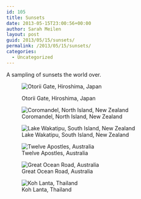 ```yaml
---
id: 105
title: Sunsets
date: 2013-05-15T23:00:56+00:00
author: Sarah Meilen
layout: post
guid: 2013/05/15/sunsets/
permalink: /2013/05/15/sunsets/
categories:
  - Uncategorized
---
```

A sampling of sunsets the world over. <figure style="width: 2500px" class="wp-caption alignnone">

![Otorii Gate, Hiroshima, Japan](http://static1.squarespace.com/static/5064cb5984ae62abc9229999/5064cb5a84ae62abc92299ae/5193c347e4b059ffe3436b76/1432178557645/image.jpg)<figcaption class="wp-caption-text">Otorii Gate, Hiroshima, Japan</figcaption></figure> <figure style="width: 2500px" class="wp-caption alignnone">![Coromandel, North Island, New Zealand ](http://static1.squarespace.com/static/5064cb5984ae62abc9229999/5064cb5a84ae62abc92299ae/5193b66be4b0ff340612054a/1432178592163/image.jpg)<figcaption class="wp-caption-text">Coromandel, North Island, New Zealand </figcaption></figure> <figure style="width: 2500px" class="wp-caption alignnone">![Lake Wakatipu, South Island, New Zealand](http://static1.squarespace.com/static/5064cb5984ae62abc9229999/5064cb5a84ae62abc92299ae/5193b6b6e4b02e94a7fcf43f/1432178585311/image.jpg)<figcaption class="wp-caption-text">Lake Wakatipu, South Island, New Zealand</figcaption></figure> <figure style="width: 2500px" class="wp-caption alignnone">![Twelve Apostles, Australia](http://static1.squarespace.com/static/5064cb5984ae62abc9229999/5064cb5a84ae62abc92299ae/5193c3efe4b0ac0a66b004a5/1432178582364/2013-03-05+16.35.54.jpg.54.jpg?format=original)<figcaption class="wp-caption-text">Twelve Apostles, Australia</figcaption></figure> <figure style="width: 2500px" class="wp-caption alignnone">![Great Ocean Road, Australia](http://static1.squarespace.com/static/5064cb5984ae62abc9229999/5064cb5a84ae62abc92299ae/5193c451e4b0efb5c8be848f/1432178571427/2013-03-05+17.10.49.jpg.49.jpg?format=original)<figcaption class="wp-caption-text">Great Ocean Road, Australia</figcaption></figure> <figure style="width: 1499px" class="wp-caption alignnone">![Koh Lanta, Thailand](http://static1.squarespace.com/static/5064cb5984ae62abc9229999/5064cb5a84ae62abc92299ae/5193c47de4b0b0879dc1a07d/1368638592557/2013-04-04+19.13.20.jpg.20.jpg?format=original)<figcaption class="wp-caption-text">Koh Lanta, Thailand</figcaption></figure>
